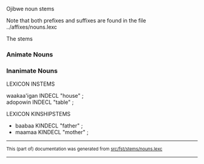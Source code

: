 
Ojibwe noun stems                           

Note that both prefixes and suffixes are found in the file
../affixes/nouns.lexc

The stems

###  Animate Nouns

###  Inanimate Nouns

LEXICON INSTEMS  

waakaa'igan INDECL "house" ;  
adopowin INDECL "table" ;     

LEXICON KINSHIPSTEMS   

* baabaa KINDECL "father" ;   
* maamaa KINDECL "mother" ;   

* * *

<small>This (part of) documentation was generated from [src/fst/stems/nouns.lexc](https://github.com/giellalt/lang-ciw/blob/main/src/fst/stems/nouns.lexc)</small>

---

